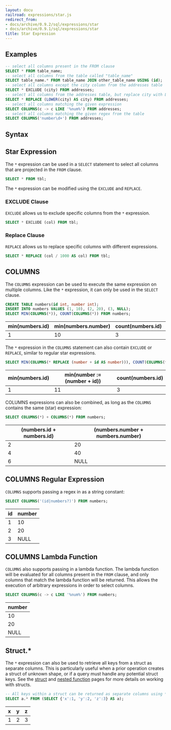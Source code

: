 ```yaml
---
layout: docu
railroad: expressions/star.js
redirect_from:
- docs/archive/0.9.2/sql/expressions/star
- docs/archive/0.9.1/sql/expressions/star
title: Star Expression
---
```


## Examples

```sql
-- select all columns present in the FROM clause
SELECT * FROM table_name;
-- select all columns from the table called "table_name"
SELECT table_name.* FROM table_name JOIN other_table_name USING (id);
-- select all columns except the city column from the addresses table
SELECT * EXCLUDE (city) FROM addresses;
-- select all columns from the addresses table, but replace city with LOWER(city)
SELECT * REPLACE (LOWER(city) AS city) FROM addresses;
-- select all columns matching the given expression
SELECT COLUMNS(c -> c LIKE '%num%') FROM addresses;
-- select all columns matching the given regex from the table
SELECT COLUMNS('number\d+') FROM addresses;
```

## Syntax

<div id="rrdiagram"></div>

## Star Expression

The `*` expression can be used in a `SELECT` statement to select all columns that are projected in the `FROM` clause.

```sql
SELECT * FROM tbl;
```

The `*` expression can be modified using the `EXCLUDE` and `REPLACE`.

### EXCLUDE Clause

`EXCLUDE` allows us to exclude specific columns from the `*` expression.

```sql
SELECT * EXCLUDE (col) FROM tbl;
```

### Replace Clause

`REPLACE` allows us to replace specific columns with different expressions.

```sql
SELECT * REPLACE (col / 1000 AS col) FROM tbl;
```

## COLUMNS

The `COLUMNS` expression can be used to execute the same expression on multiple columns. Like the `*` expression, it can only be used in the `SELECT` clause.

```sql
CREATE TABLE numbers(id int, number int);
INSERT INTO numbers VALUES (1, 10), (2, 20), (3, NULL);
SELECT MIN(COLUMNS(*)), COUNT(COLUMNS(*)) FROM numbers;
```

<div class="narrow_table"></div>

| min(numbers.id) | min(numbers.number) | count(numbers.id) | count(numbers.number) |
|-----------------|---------------------|-------------------|-----------------------|
| 1               | 10                  | 3                 | 2                     |

The `*` expression in the `COLUMNS` statement can also contain `EXCLUDE` or `REPLACE`, similar to regular star expressions.

```sql
SELECT MIN(COLUMNS(* REPLACE (number + id AS number))), COUNT(COLUMNS(* EXCLUDE (number))) FROM numbers;
```

<div class="narrow_table"></div>

| min(numbers.id) | min(number := (number + id)) | count(numbers.id) |
|-----------------|------------------------------|-------------------|
| 1               | 11                           | 3                 |

COLUMNS expressions can also be combined, as long as the `COLUMNS` contains the same (star) expression:

```sql
SELECT COLUMNS(*) + COLUMNS(*) FROM numbers;
```

<div class="narrow_table"></div>

| (numbers.id + numbers.id) | (numbers.number + numbers.number) |
|---------------------------|-----------------------------------|
| 2                         | 20                                |
| 4                         | 40                                |
| 6                         | NULL                              |


## COLUMNS Regular Expression

`COLUMNS` supports passing a regex in as a string constant:

```sql
SELECT COLUMNS('(id|numbers?)') FROM numbers;
```

<div class="narrow_table"></div>

| id | number |
|----|--------|
| 1  | 10     |
| 2  | 20     |
| 3  | NULL   |

## COLUMNS Lambda Function

`COLUMNS` also supports passing in a lambda function. The lambda function will be evaluated for all columns present in the `FROM` clause, and only columns that match the lambda function will be returned. This allows the execution of arbitrary expressions in order to select columns.

```sql
SELECT COLUMNS(c -> c LIKE '%num%') FROM numbers;
```

<div class="narrow_table"></div>

| number |
|--------|
| 10     |
| 20     |
| NULL   |

## Struct.*

The `*` expression can also be used to retrieve all keys from a struct as separate columns.
This is particularly useful when a prior operation creates a struct of unknown shape, or if a query must handle any potential struct keys.
See the [struct](../data_types/struct) and [nested function](../functions/nested) pages for more details on working with structs. 

```sql
-- All keys within a struct can be returned as separate columns using *
SELECT a.* FROM (SELECT {'x':1, 'y':2, 'z':3} AS a);
```

<div class="narrow_table"></div>

| x | y | z |
|:---|:---|:---|
| 1 | 2 | 3 |